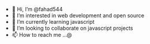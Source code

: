 - 👋 Hi, I’m @fahad544
- 👀 I’m interested in web development and open source
- 🌱 I’m currently learning javascript
- 💞️ I’m looking to collaborate on javascript projects
- 📫 How to reach me ...@

<!---
fahad544/fahad544 is a ✨ special ✨ repository because its `README.md` (this file) appears on your GitHub profile.
You can click the Preview link to take a look at your changes.
--->
